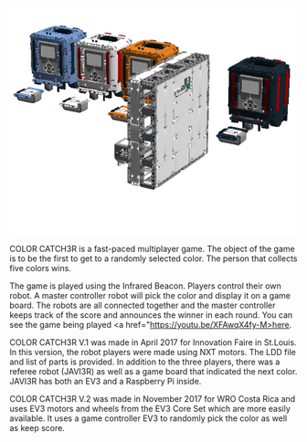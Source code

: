 
<img align="middle" height="400" src="ColorCatch3rimage.png">

COLOR CATCH3R is a fast-paced multiplayer game. The object of the game is to be the first to get to a randomly selected color. The person that collects five colors wins.

The game is played using the Infrared Beacon. Players control their own robot. A master controller robot will pick the color and display it on a game board. The robots are all connected together and the master controller keeps track of the score and announces the winner in each round.  You can see the game being played <a href="https://youtu.be/XFAwqX4fy-M>here</a>.

COLOR CATCH3R V.1 was made in April 2017 for Innovation Faire in St.Louis.  In this version, the robot players were made using NXT motors. The LDD file and list of parts is provided. In addition to the three players, there was a referee robot (JAVI3R) as well as a game board that indicated the next color. JAVI3R has both an EV3 and a Raspberry Pi inside.

COLOR CATCH3R V.2 was made in November 2017 for WRO Costa Rica and uses EV3 motors and wheels from the EV3 Core Set which are more easily available. It uses a game controller EV3 to randomly pick the color as well as keep score.
